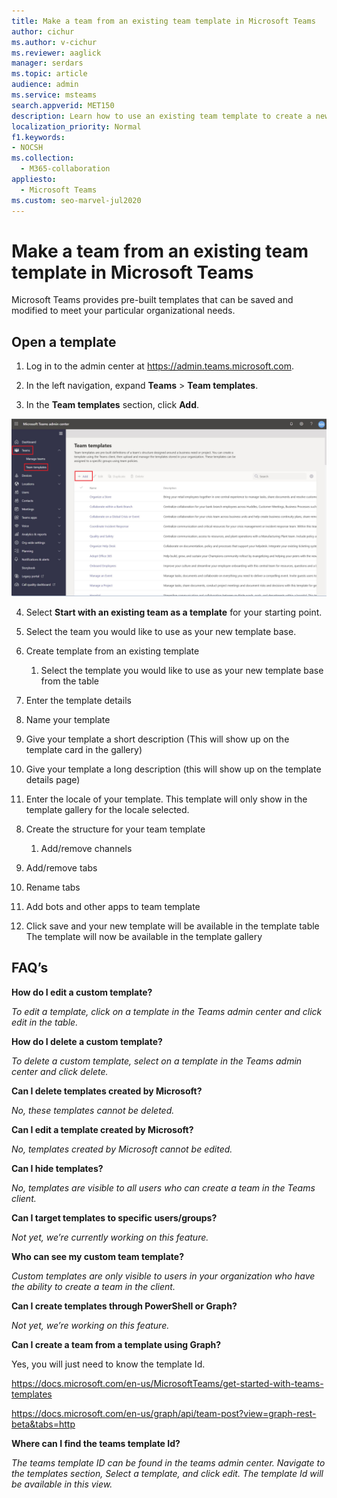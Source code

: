 ```yaml
---
title: Make a team from an existing team template in Microsoft Teams
author: cichur
ms.author: v-cichur
ms.reviewer: aaglick
manager: serdars
ms.topic: article
audience: admin
ms.service: msteams
search.appverid: MET150
description: Learn how to use an existing team template to create a new team in Microsoft Teams.
localization_priority: Normal
f1.keywords:
- NOCSH
ms.collection: 
  - M365-collaboration
appliesto: 
  - Microsoft Teams
ms.custom: seo-marvel-jul2020
---
```


# Make a team from an existing team template in Microsoft Teams

Microsoft Teams provides pre-built templates that can be saved and modified to meet your particular organizational needs.

## Open a template

1. Log in to the admin center at <a href="https://admin.teams.microsoft.com" target="_blank">https://admin.teams.microsoft.com</a>.

2. In the left navigation, expand **Teams** > **Team templates**.

3. In the **Team templates** section, click **Add**.

![An image of the Team templates dialog with Add highlighted.](media/team-templates-new.png)

4. Select **Start with an existing team as a template** for your starting point.

5.  Select the team you would like to use as your new template base.

3.  Create template from an existing template

    1.  Select the template you would like to use as your new template
        base from the table



7.  Enter the template details



1.  Name your template



2.  Give your template a short description (This will show up on the
    template card in the gallery)

3.  Give your template a long description (this will show up on the
    template details page)


4.  Enter the locale of your template. This template will only show in
    the template gallery for the locale selected.

<!-- end list -->

8.  Create the structure for your team template
    
    1.  Add/remove channels



2.  Add/remove tabs

3.  Rename tabs


4.  Add bots and other apps to team template



9.  Click save and your new template will be available in the template
    table
The template will now be available in the template gallery

## FAQ’s

**How do I edit a custom template?**

*To edit a template, click on a template in the Teams admin center and
click edit in the table.*

**How do I delete a custom template?**

*To delete a custom template, select on a template in the Teams admin
center and click delete.*

**Can I delete templates created by Microsoft?**

*No, these templates cannot be deleted.*

**Can I edit a template created by Microsoft?**

*No, templates created by Microsoft cannot be edited.*

**Can I hide templates?**

*No, templates are visible to all users who can create a team in the
Teams client.*

**Can I target templates to specific users/groups?**

*Not yet, we’re currently working on this feature.*

**Who can see my custom team template?**

*Custom templates are only visible to users in your organization who
have the ability to create a team in the client.*

**Can I create templates through PowerShell or Graph?**

*Not yet, we’re working on this feature.*

**Can I create a team from a template using Graph?**

Yes, you will just need to know the template Id.

<https://docs.microsoft.com/en-us/MicrosoftTeams/get-started-with-teams-templates>

<https://docs.microsoft.com/en-us/graph/api/team-post?view=graph-rest-beta&tabs=http>

**Where can I find the teams template Id?**

*The teams template ID can be found in the teams admin center. Navigate
to the templates section, Select a template, and click edit. The
template Id will be available in this view.*

